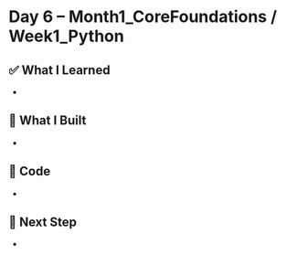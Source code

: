 # Day 6 – Month1_CoreFoundations / Week1_Python

## ✅ What I Learned
- 

## 🔨 What I Built
- 

## 📂 Code
- 

## 🎯 Next Step
- 
